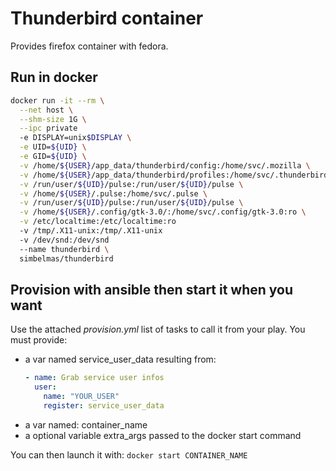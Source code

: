# Thunderbird container
Provides firefox container with fedora.

## Run in docker
```bash 
docker run -it --rm \
  --net host \
  --shm-size 1G \
  --ipc private
  -e DISPLAY=unix$DISPLAY \
  -e UID=${UID} \
  -e GID=${UID} \
  -v /home/${USER}/app_data/thunderbird/config:/home/svc/.mozilla \
  -v /home/${USER}/app_data/thunderbird/profiles:/home/svc/.thunderbird \
  -v /run/user/${UID}/pulse:/run/user/${UID}/pulse \
  -v /home/${USER}/.pulse:/home/svc/.pulse \
  -v /run/user/${UID}/pulse:/run/user/${UID}/pulse \
  -v /home/${USER}/.config/gtk-3.0/:/home/svc/.config/gtk-3.0:ro \
  -v /etc/localtime:/etc/localtime:ro
  -v /tmp/.X11-unix:/tmp/.X11-unix
  -v /dev/snd:/dev/snd
  --name thunderbird \
  simbelmas/thunderbird
  ```
## Provision with ansible then start it when you want
Use the attached *provision.yml* list of tasks to call it from your play.
You must provide:
* a var named service_user_data resulting from:
  ```yaml
  - name: Grab service user infos
    user:
      name: "YOUR_USER"
      register: service_user_data
  ```
 * a var named: container_name 
 * a optional variable extra_args passed to the docker start command

You can then launch it with: `docker start CONTAINER_NAME`
